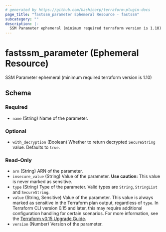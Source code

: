 ```yaml
---
# generated by https://github.com/hashicorp/terraform-plugin-docs
page_title: "fastssm_parameter Ephemeral Resource - fastssm"
subcategory: ""
description: |-
  SSM Parameter ephemeral (minimum required terraform version is 1.10)
---
```


# fastssm_parameter (Ephemeral Resource)

SSM Parameter ephemeral (minimum required terraform version is 1.10)



<!-- schema generated by tfplugindocs -->
## Schema

### Required

- `name` (String) Name of the parameter.

### Optional

- `with_decryption` (Boolean) Whether to return decrypted `SecureString` value. Defaults to `true`.

### Read-Only

- `arn` (String) ARN of the parameter.
- `insecure_value` (String) Value of the parameter. **Use caution:** This value is never marked as sensitive.
- `type` (String) Type of the parameter. Valid types are `String`, `StringList` and `SecureString`.
- `value` (String, Sensitive) Value of the parameter. This value is always marked as sensitive in the Terraform plan output, regardless of `type`. In Terraform CLI version 0.15 and later, this may require additional configuration handling for certain scenarios. For more information, see the [Terraform v0.15 Upgrade Guide](https://www.terraform.io/upgrade-guides/0-15.html#sensitive-output-values).
- `version` (Number) Version of the parameter.
